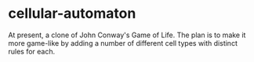 # cellular-automaton

At present, a clone of John Conway's Game of Life. The plan is to make it more game-like by adding a number of different cell types with distinct rules for each.
